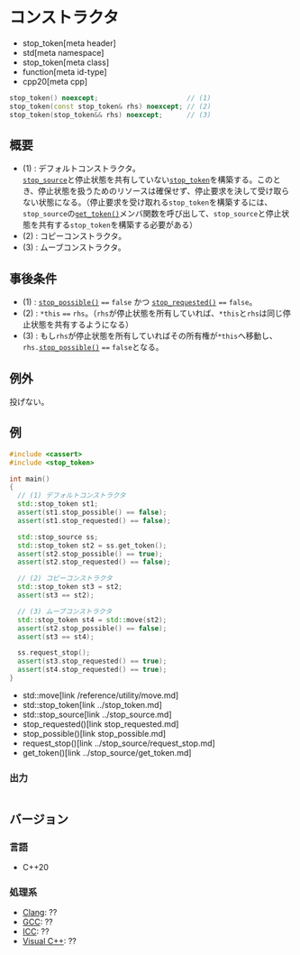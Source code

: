 # コンストラクタ
* stop_token[meta header]
* std[meta namespace]
* stop_token[meta class]
* function[meta id-type]
* cpp20[meta cpp]

```cpp
stop_token() noexcept;                      // (1)
stop_token(const stop_token& rhs) noexcept; // (2)
stop_token(stop_token&& rhs) noexcept;      // (3)
```


## 概要
- (1) : デフォルトコンストラクタ。  
  [`stop_source`](../stop_source.md)と停止状態を共有していない[`stop_token`](../stop_token.md)を構築する。このとき、停止状態を扱うためのリソースは確保せず、停止要求を決して受け取らない状態になる。（停止要求を受け取れる`stop_token`を構築するには、`stop_source`の[`get_token()`](../stop_source/get_token.md)メンバ関数を呼び出して、`stop_source`と停止状態を共有する`stop_token`を構築する必要がある）
- (2) : コピーコンストラクタ。
- (3) : ムーブコンストラクタ。

## 事後条件
- (1) : [`stop_possible()`](stop_possible.md) `==` `false` かつ [`stop_requested()`](stop_requested.md) `==` `false`。
- (2) : `*this` `==` `rhs`。（`rhs`が停止状態を所有していれば、`*this`と`rhs`は同じ停止状態を共有するようになる）
- (3) : もし`rhs`が停止状態を所有していればその所有権が`*this`へ移動し、`rhs.`[`stop_possible()`](stop_possible.md) `==` `false`となる。

## 例外
投げない。

## 例
```cpp example
#include <cassert>
#include <stop_token>

int main()
{
  // (1) デフォルトコンストラクタ
  std::stop_token st1;
  assert(st1.stop_possible() == false);
  assert(st1.stop_requested() == false);

  std::stop_source ss;
  std::stop_token st2 = ss.get_token();
  assert(st2.stop_possible() == true);
  assert(st2.stop_requested() == false);

  // (2) コピーコンストラクタ
  std::stop_token st3 = st2;
  assert(st3 == st2);

  // (3) ムーブコンストラクタ
  std::stop_token st4 = std::move(st2);
  assert(st2.stop_possible() == false);
  assert(st3 == st4);

  ss.request_stop();
  assert(st3.stop_requested() == true);
  assert(st4.stop_requested() == true);
}
```
* std::move[link /reference/utility/move.md]
* std::stop_token[link ../stop_token.md]
* std::stop_source[link ../stop_source.md]
* stop_requested()[link stop_requested.md]
* stop_possible()[link stop_possible.md]
* request_stop()[link ../stop_source/request_stop.md]
* get_token()[link ../stop_source/get_token.md]

### 出力
```
```

## バージョン
### 言語
- C++20

### 処理系
- [Clang](/implementation.md#clang): ??
- [GCC](/implementation.md#gcc): ??
- [ICC](/implementation.md#icc): ??
- [Visual C++](/implementation.md#visual_cpp): ??

